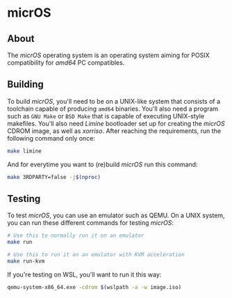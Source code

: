 # micrOS
## About
The *micrOS* operating system is an operating system aiming for POSIX compatibility for *amd64* PC compatibles.
## Building
To build *micrOS*, you'll need to be on a UNIX-like system that consists of a toolchain capable of producing `amd64` binaries. You'll also need a program such as `GNU Make` or `BSD Make` that is capable of executing UNIX-style makefiles. You'll also need *Limine* bootloader set up for creating the *micrOS* CDROM image, as well as *xorriso*.
After reaching the requirements, run the following command only once:
```sh
make limine
```
And for everytime you want to (re)build *micrOS* run this command:
```sh
make 3RDPARTY=false -j$(nproc)
```
## Testing
To test *micrOS*, you can use an emulator such as QEMU. On a UNIX system, you can run these different commands for testing *micrOS*:
```sh
# Use this to normally run it on an emulator
make run

# Use this to run it on an emulator with KVM acceleration
make run-kvm
```
If you're testing on WSL, you'll want to run it this way:
```sh
qemu-system-x86_64.exe -cdrom $(wslpath -a -w image.iso)
```